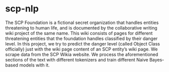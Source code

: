 # scp-nlp

The SCP Foundation is a fictional secret organization that handles entities threatening to human life, and is documented by the collaborative writing wiki project of the same name. This wiki consists of pages for different threatening entities that the foundation handles classified by their danger level. In this project, we try to predict the danger level (called Object Class officially) just with the wiki page content of an SCP entity’s wiki page. We scrape data from the SCP Wikia website. We process the aforementioned sections of the text with different tokenizers and train different Naive Bayes-based models with it.
